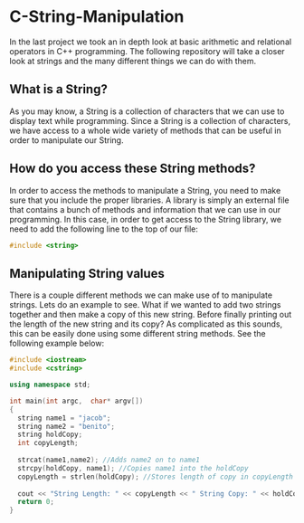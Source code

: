# C-String-Manipulation
In the last project we took an in depth look at basic arithmetic and relational operators in C++ programming. The following repository will take a closer look at strings and the many different things we can do with them.

## What is a String?
As you may know, a String is a collection of characters that we can use to display text while programming. Since a String is a collection of characters, we have access to a whole wide variety of methods that can be useful in order to manipulate our String.

## How do you access these String methods?
In order to access the methods to manipulate a String, you need to make sure that you include the proper libraries. A library is simply an external file that contains a bunch of methods and information that we can use in our programming. In this case, in order to get access to the String library, we need to add the following line to the top of our file:

```c++
#include <string>
```

## Manipulating String values
There is a couple different methods we can make use of to manipulate strings. Lets do an example to see. What if we wanted to add two strings together and then make a copy of this new string. Before finally printing out the length of the new string and its copy? As complicated as this sounds, this can be easily done using some different string methods. See the following example below:

```c++
#include <iostream>
#include <cstring>

using namespace std;

int main(int argc,  char* argv[])
{
  string name1 = "jacob";
  string name2 = "benito";
  string holdCopy;
  int copyLength;
  
  strcat(name1,name2); //Adds name2 on to name1
  strcpy(holdCopy, name1); //Copies name1 into the holdCopy
  copyLength = strlen(holdCopy); //Stores length of copy in copyLength
  
  cout << "String Length: " << copyLength << " String Copy: " << holdCopy << endl;
  return 0;
}
```
